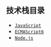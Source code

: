 <!--
 * @Author: your name
 * @Date: 2019-11-04 14:49:28
 * @LastEditTime: 2019-11-04 15:27:45
 * @LastEditors: Please set LastEditors
 * @Description: In User Settings Edit
 * @FilePath: \Nodejs\docs\README.md
 -->

## 技术栈目录

* [`JavaScript`](/javascript/base.md)
* [`ECMAScript6`](/es6/readme.md)
* [`Node.js`](/nodejs/module.md)
